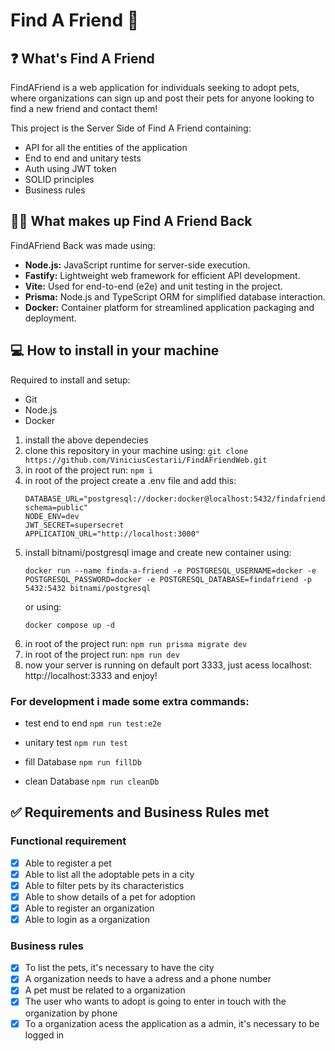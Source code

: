 # Find A Friend 🐶

## ❓ What's Find A Friend

FindAFriend is a web application for individuals seeking to adopt pets, where organizations can sign up and post their pets for anyone looking to find a new friend and contact them!

This project is the Server Side of Find A Friend containing:

- API for all the entities of the application
- End to end and unitary tests
- Auth using JWT token
- SOLID principles
- Business rules

## 👨‍💻 What makes up Find A Friend Back

FindAFriend Back was made using:

- **Node.js:** JavaScript runtime for server-side execution.
- **Fastify:** Lightweight web framework for efficient API development.
- **Vite:** Used for end-to-end (e2e) and unit testing in the project.
- **Prisma:** Node.js and TypeScript ORM for simplified database interaction.
- **Docker:** Container platform for streamlined application packaging and deployment.

## 💻 How to install in your machine

Required to install and setup:
- Git
- Node.js
- Docker

1. install the above dependecies
2. clone this repository in your machine using: `git clone https://github.com/ViniciusCestarii/FindAFriendWeb.git`
3. in root of the project run: `npm i`
4. in root of the project create a .env file and add this:
   ```
   DATABASE_URL="postgresql://docker:docker@localhost:5432/findafriend?schema=public"
   NODE_ENV=dev
   JWT_SECRET=supersecret
   APPLICATION_URL="http://localhost:3000"
   ```
5. install bitnami/postgresql image and create new container using:
   ```
   docker run --name finda-a-friend -e POSTGRESQL_USERNAME=docker -e POSTGRESQL_PASSWORD=docker -e POSTGRESQL_DATABASE=findafriend -p 5432:5432 bitnami/postgresql
   ```
   or using:
   ```
   docker compose up -d
   ```
7. in root of the project run: `npm run prisma migrate dev`
8. in root of the project run: `npm run dev`
9. now your server is running on default port 3333, just acess localhost: http://localhost:3333 and enjoy!

### For development i made some extra commands:
- test end to end
`npm run test:e2e`

- unitary test
`npm run test`

- fill Database
`npm run fillDb`

- clean Database
`npm run cleanDb`

## ✅ Requirements and Business Rules met 

### Functional requirement

- [x] Able to register a pet
- [x] Able to list all the adoptable pets in a city
- [x] Able to filter pets by its characteristics
- [x] Able to show details of a pet for adoption
- [x] Able to register an organization
- [x] Able to login as a organization

### Business rules

- [x] To list the pets, it's necessary to have the city
- [x] A organization needs to have a adress and a phone number
- [x] A pet must be related to a organization
- [x] The user who wants to adopt is going to enter in touch with the organization by phone
- [x] To a organization acess the application as a admin, it's necessary to be logged in
